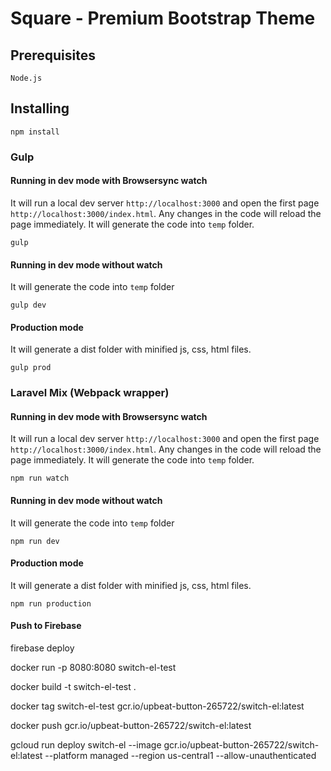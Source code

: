 # Square - Premium Bootstrap Theme

## Prerequisites

```
Node.js
```

## Installing

```
npm install
```

### Gulp
#### Running in dev mode with Browsersync watch

It will run a local dev server `http://localhost:3000` and open the first page `http://localhost:3000/index.html`.
Any changes in the code will reload the page immediately. It will generate the code into `temp` folder.
```
gulp
```

#### Running in dev mode without watch

It will generate the code into `temp` folder

```
gulp dev
```

#### Production mode

It will generate a dist folder with minified js, css, html files.

```
gulp prod
```
### Laravel Mix (Webpack wrapper)
#### Running in dev mode with Browsersync watch

It will run a local dev server `http://localhost:3000` and open the first page `http://localhost:3000/index.html`.
Any changes in the code will reload the page immediately. It will generate the code into `temp` folder.
```
npm run watch
```

#### Running in dev mode without watch

It will generate the code into `temp` folder

```
npm run dev
```

#### Production mode

It will generate a dist folder with minified js, css, html files.

```
npm run production
```
#### Push to Firebase

firebase deploy

 




docker run -p 8080:8080 switch-el-test





docker build -t switch-el-test .

docker tag switch-el-test gcr.io/upbeat-button-265722/switch-el:latest

docker push gcr.io/upbeat-button-265722/switch-el:latest

gcloud run deploy switch-el --image gcr.io/upbeat-button-265722/switch-el:latest --platform managed --region us-central1 --allow-unauthenticated

 


